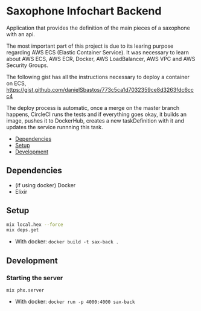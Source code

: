 # Saxophone Infochart Backend

Application that provides the definition of the main pieces of a saxophone with an api.

The most important part of this project is due to its learing purpose regarding AWS ECS (Elastic Container Service).
It was necessary to learn about AWS ECS, AWS ECR, Docker, AWS LoadBalancer, AWS VPC and AWS Security Groups.

The following gist has all the instructions necessary to deploy a container on ECS, https://gist.github.com/danielSbastos/773c5ca1d7032359ce8d3263fdc6ccc4

The deploy process is automatic, once a merge on the master branch happens, CircleCI runs the tests and if everything goes okay, it builds an image, pushes it to DockerHub, creates a new taskDefinition with it and updates the service runnning this task.

- [Dependencies](#dependencies)
- [Setup](#setup)
- [Development](#development)

## Dependencies

- (if using docker) Docker
- Elixir

## Setup

```sh
mix local.hex --force
mix deps.get
```

- With docker: `docker build -t sax-back .`

## Development

### Starting the server

`mix phx.server`

- With docker: `docker run -p 4000:4000 sax-back`
